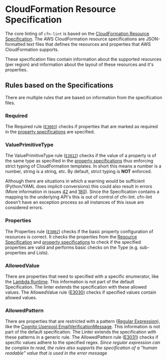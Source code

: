 # CloudFormation Resource Specification
The core linting of `cfn-lint` is based on the [CloudFormation Resource Specification](https://docs.aws.amazon.com/AWSCloudFormation/latest/UserGuide/cfn-resource-specification.html). The AWS CloudFormation resource specifications are JSON-formatted text files that defines the resources and properties that AWS CloudFormation supports.

These specification files contain information about the supported resources (per region) and information about the layout of these resources and it's properties.

## Rules based on the Specifications
There are multiple rules that are based on information from the specification files.

### Required
The Required rule ([`E3003`](/docs/rules.md#E3003)) checks if properties that are marked as required in the [property specifications](https://docs.aws.amazon.com/AWSCloudFormation/latest/UserGuide/cfn-resource-specification-format.html#cfn-resource-specification-format-propertytypes) are specified.

### ValuePrimitiveType
The ValuePrimitiveType rule ([`E3012`](/docs/rules.md#E3012)) checks if the value of a property is of the same type as specified in the [property specifications](https://docs.aws.amazon.com/AWSCloudFormation/latest/UserGuide/cfn-resource-specification-format.html#cfn-resource-specification-format-propertytypes) thus enforcing strict typing of CloudFormation templates. In short this means a number is a number, string is a string, etc. By default, strict typing is **NOT** enforced.

Although there are situations in which a warning would be sufficient (Python/YAML does implicit conversions) this could also result in errors (More information in issues [42](https://github.com/aws-cloudformation/cfn-python-lint/issues/42) and [180](https://github.com/aws-cloudformation/cfn-python-lint/issues/180)). Since the Specification contains a mapping to the underlying API's this is out of control of cfn-lint. cfn-lint doesn't have an exception process so all instances of this issue are considered errors.

### Properties
The Properties rule ([`E3002`](/docs/rules.md#E3002)) checks if the basic property configuration of resources is correct. It checks the properties from the [Resource Specification](https://docs.aws.amazon.com/AWSCloudFormation/latest/UserGuide/cfn-resource-specification-format.html#cfn-resource-specification-format-resourcetype) and [property specifications](https://docs.aws.amazon.com/AWSCloudFormation/latest/UserGuide/cfn-resource-specification-format.html#cfn-resource-specification-format-propertytypes) to check if the specified properties are valid and performs basic checks on the Type (e.g. sub-properties and Lists).

### AllowedValue
There are properties that need to specified with a specific enumerator, like the [Lambda Runtime](https://docs.aws.amazon.com/lambda/latest/dg/API_CreateFunction.html#SSS-CreateFunction-request-Runtime). This information is not part of the default Specification.
The linter extends the specification with these allowed values. The AllowedValue rule ([E3030](/docs/rules.md#E3030)) checks if specified values contain allowed values.

### AllowedPattern
There are properties that are restricted with a pattern ([Regular Expression](https://en.wikipedia.org/wiki/Regular_expression)), like the [Cognito Userpool EmailVerificationMessage](https://docs.aws.amazon.com/cognito-user-identity-pools/latest/APIReference/API_CreateUserPool.html#CognitoUserPools-CreateUserPool-request-EmailVerificationMessage). This information is not part of the default specification.
The Linter extends the specification with these patterns in a generic rule. The AllowedPattern rule ([E3031](/docs/rules.md#E3031)) checks if specific values adhere to the specified regex.
*Since regular expression can be complex to read, the rules also supports the specification of a "human readable" value that is used in the error message*
